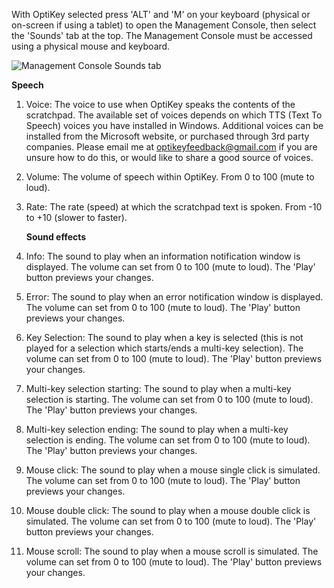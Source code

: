 With OptiKey selected press 'ALT' and 'M' on your keyboard (physical or on-screen if using a tablet) to open the Management Console, then select the 'Sounds' tab at the top. The Management Console must be accessed using a physical mouse and keyboard.

![Management Console Sounds tab](http://juliussweetland.github.io/OptiKey/images/Management_Console_Sounds_Numbered.png)

<a name="sounds-speech">**Speech**</a>

1. Voice: The voice to use when OptiKey speaks the contents of the scratchpad. The available set of voices depends on which TTS (Text To Speech) voices you have installed in Windows. Additional voices can be installed from the Microsoft website, or purchased through 3rd party companies. Please email me at optikeyfeedback@gmail.com if you are unsure how to do this, or would like to share a good source of voices.

2. Volume: The volume of speech within OptiKey. From 0 to 100 (mute to loud).

3. Rate: The rate (speed) at which the scratchpad text is spoken. From -10 to +10 (slower to faster).

    <a name="sounds-sounds-effects">**Sound effects**</a>

4. Info: The sound to play when an information notification window is displayed. The volume can set from 0 to 100 (mute to loud). The 'Play' button previews your changes.

5. Error: The sound to play when an error notification window is displayed. The volume can set from 0 to 100 (mute to loud). The 'Play' button previews your changes.

6. Key Selection: The sound to play when a key is selected (this is not played for a selection which starts/ends a multi-key selection). The volume can set from 0 to 100 (mute to loud). The 'Play' button previews your changes.

7. Multi-key selection starting: The sound to play when a multi-key selection is starting. The volume can set from 0 to 100 (mute to loud). The 'Play' button previews your changes.

8. Multi-key selection ending: The sound to play when a multi-key selection is ending. The volume can set from 0 to 100 (mute to loud). The 'Play' button previews your changes.

9. Mouse click: The sound to play when a mouse single click is simulated. The volume can set from 0 to 100 (mute to loud). The 'Play' button previews your changes.

10. Mouse double click: The sound to play when a mouse double click is simulated. The volume can set from 0 to 100 (mute to loud). The 'Play' button previews your changes.

11. Mouse scroll: The sound to play when a mouse scroll is simulated. The volume can set from 0 to 100 (mute to loud). The 'Play' button previews your changes.